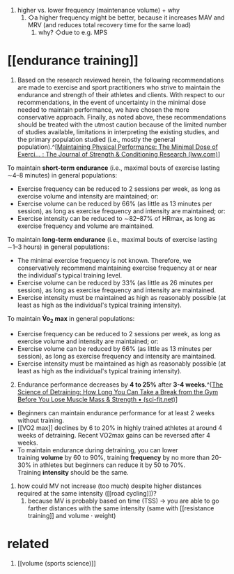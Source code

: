 1. higher vs. lower frequency (maintenance volume) + why
	1. ◇a higher frequency might be better, because it increases MAV and MRV (and reduces total recovery time for the same load)
		1. why? ◇due to e.g. MPS

# [[endurance training]]
1. Based on the research reviewed herein, the following recommendations are made to exercise and sport practitioners who strive to maintain the endurance and strength of their athletes and clients. With respect to our recommendations, in the event of uncertainty in the minimal dose needed to maintain performance, we have chosen the more conservative approach. Finally, as noted above, these recommendations should be treated with the utmost caution because of the limited number of studies available, limitations in interpreting the existing studies, and the primary population studied (i.e., mostly the general population).^[[Maintaining Physical Performance: The Minimal Dose of Exerci... : The Journal of Strength & Conditioning Research (lww.com)](https://journals.lww.com/nsca-jscr/fulltext/2021/05000/maintaining_physical_performance__the_minimal_dose.35.aspx)]
   
To maintain **short-term endurance** (i.e., maximal bouts of exercise lasting ∼4–8 minutes) in general populations:
   
- Exercise frequency can be reduced to 2 sessions per week, as long as exercise volume and intensity are maintained; or:
- Exercise volume can be reduced by 66% (as little as 13 minutes per session), as long as exercise frequency and intensity are maintained; or:
- Exercise intensity can be reduced to ∼82–87% of HRmax, as long as exercise frequency and volume are maintained.

To maintain **long-term endurance** (i.e., maximal bouts of exercise lasting ∼1–3 hours) in general populations:

- The minimal exercise frequency is not known. Therefore, we conservatively recommend maintaining exercise frequency at or near the individual's typical training level.
- Exercise volume can be reduced by 33% (as little as 26 minutes per session), as long as exercise frequency and intensity are maintained.
- Exercise intensity must be maintained as high as reasonably possible (at least as high as the individual's typical training intensity).

To maintain **V̇o<sub>2</sub> max** in general populations:

- Exercise frequency can be reduced to 2 sessions per week, as long as exercise volume and intensity are maintained; or:
- Exercise volume can be reduced by 66% (as little as 13 minutes per session), as long as exercise frequency and intensity are maintained.
- Exercise intensity must be maintained as high as reasonably possible (at least as high as the individual's typical training intensity).
2. Endurance performance decreases by **4 to 25%** after **3-4 weeks.**^[[The Science of Detraining: How Long You Can Take a Break from the Gym Before You Lose Muscle Mass & Strength • (sci-fit.net)](https://sci-fit.net/detraining/)]
- Beginners can maintain endurance performance for at least 2 weeks without training.
- [[VO2 max]] declines by 6 to 20% in highly trained athletes at around 4 weeks of detraining. Recent VO2max gains can be reversed after 4 weeks.
- To maintain endurance during detraining, you can lower training **volume** by 60 to 90%, training **frequency** by no more than 20-30% in athletes but beginners can reduce it by 50 to 70%. Training **intensity** should be the same.
1. how could MV not increase (too much) despite higher distances required at the same intensity ([[road cycling]])?
	1. because MV is probably based on time (TSS) → you are able to go farther distances with the same intensity (same with [[resistance training]] and volume · weight)

# related
1. [[volume (sports science)]]